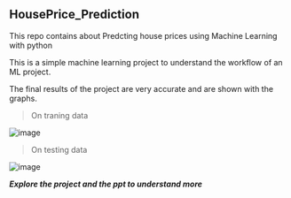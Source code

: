 ## HousePrice_Prediction

This repo contains about  Predcting house prices using Machine Learning with python 

This is a simple machine learning project to understand the workflow of an ML project.

The final results of the project are very accurate and are shown with the graphs.

>On traning data

![image](https://user-images.githubusercontent.com/103594682/188301195-df4e6b66-e78d-4cc3-acc7-90495d6b0dca.png)

>On testing data

![image](https://user-images.githubusercontent.com/103594682/188301220-46a23655-cf18-4b0c-aba7-e8e2e565da48.png)

***Explore the project and the ppt to understand more***
